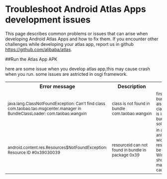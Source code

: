 # Troubleshoot Android Atlas Apps development issues
This page describes common problems or issues that can arise when developing Android Atlas Apps and how to fix them. If you encounter other challenges while developing your atlas app, report us in github https://github.com/alibaba/atlas.


##Run the Atlas App APK

here are some issue when you develop atlas app,this may cause crash when you run. some issues are astricted in osgi framework.

<table><tbody>
    <tr>
        <th>Error message</th><th>Description</th><th>Solution</th>
    </tr>
    <tr>
        <td><font style='font-size: small;'>java.lang.ClassNotFoundException: Can't find class com.taobao.tao.msgcenter.manager in BundleClassLoader: com.taobao.wangxin</font></td><td><font style='font-size: small;'>class is not found in bundle com.taobao.wangxin</font></td><td style='font-size: small;'>first you should check in bundle dex,class is existed, also you should check the class in other bundle,if class is in other bundle dex, add bundle dependency can solve this problem</td>
    </tr>
    <tr>
        <td><font style='font-size: small;'>android.content.res.Resources$NotFoundException: Resource ID #0x39030039</font></td><td><font style='font-size: small;'>resourceid can not found in bundle in package 0x39</font></td><td style='font-size: small;'>in atlas framework activity animation ,remoteview, widget ,popupwindow resource which resource will be found in WindowManagerService,you should put these resouce in maindex,otherwise may cause resource not found</td>
    </tr>
</table>

